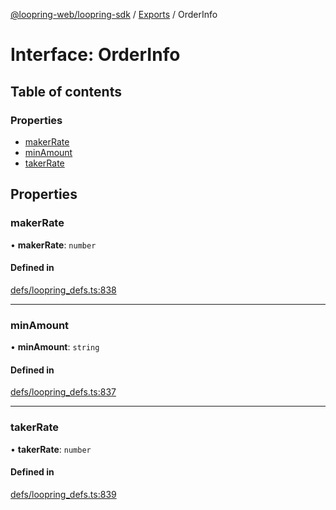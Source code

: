 [@loopring-web/loopring-sdk](../README.md) / [Exports](../modules.md) / OrderInfo

# Interface: OrderInfo

## Table of contents

### Properties

- [makerRate](OrderInfo.md#makerrate)
- [minAmount](OrderInfo.md#minamount)
- [takerRate](OrderInfo.md#takerrate)

## Properties

### makerRate

• **makerRate**: `number`

#### Defined in

[defs/loopring_defs.ts:838](https://github.com/Loopring/loopring_sdk/blob/427d9da/src/defs/loopring_defs.ts#L838)

___

### minAmount

• **minAmount**: `string`

#### Defined in

[defs/loopring_defs.ts:837](https://github.com/Loopring/loopring_sdk/blob/427d9da/src/defs/loopring_defs.ts#L837)

___

### takerRate

• **takerRate**: `number`

#### Defined in

[defs/loopring_defs.ts:839](https://github.com/Loopring/loopring_sdk/blob/427d9da/src/defs/loopring_defs.ts#L839)
